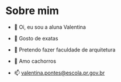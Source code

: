 # Sobre mim
- 👋 Oi, eu sou a aluna Valentina

- 👀 Gosto de exatas

- 🌱 Pretendo fazer faculdade de arquitetura

- 💞️ Amo cachorros

- 📫 valentina.pontes@escola.pr.gov.br

<!---
tinasartori1/tinasartori1 is a ✨ special ✨ repository because its `README.md` (this file) appears on your GitHub profile.
You can click the Preview link to take a look at your changes.
--->
